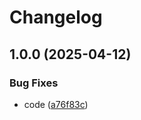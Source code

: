 # Changelog

## 1.0.0 (2025-04-12)


### Bug Fixes

* code ([a76f83c](https://github.com/acesyde/asdf-azure-cli/commit/a76f83c62c7751e9f6a328b708829d8356376729))
